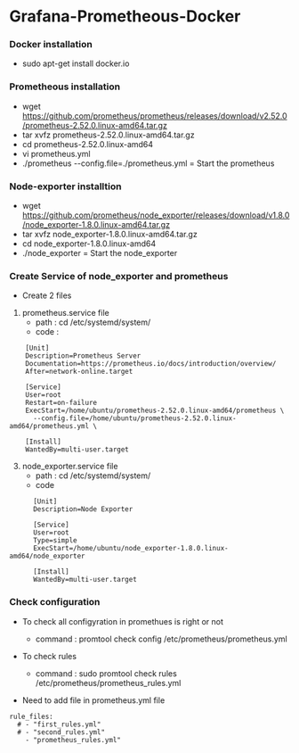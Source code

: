 # Grafana-Prometheous-Docker

### Docker installation
- sudo apt-get install docker.io  

### Prometheous installation
- wget https://github.com/prometheus/prometheus/releases/download/v2.52.0/prometheus-2.52.0.linux-amd64.tar.gz  
- tar xvfz prometheus-2.52.0.linux-amd64.tar.gz  
- cd prometheus-2.52.0.linux-amd64  
- vi prometheus.yml  
-  ./prometheus --config.file=./prometheus.yml = Start the prometheus  

### Node-exporter installtion
- wget https://github.com/prometheus/node_exporter/releases/download/v1.8.0/node_exporter-1.8.0.linux-amd64.tar.gz  
- tar xvfz node_exporter-1.8.0.linux-amd64.tar.gz  
- cd node_exporter-1.8.0.linux-amd64  
- ./node_exporter = Start the node_exporter  

### Create Service of node_exporter and prometheus
- Create 2 files
1. prometheus.service file
   - path : cd /etc/systemd/system/  
   - code :  
```
    [Unit]
    Description=Prometheus Server
    Documentation=https://prometheus.io/docs/introduction/overview/
    After=network-online.target
    
    [Service]
    User=root
    Restart=on-failure
    ExecStart=/home/ubuntu/prometheus-2.52.0.linux-amd64/prometheus \
      --config.file=/home/ubuntu/prometheus-2.52.0.linux-amd64/prometheus.yml \
    
    [Install]
    WantedBy=multi-user.target
```
3. node_exporter.service file
   - path : cd /etc/systemd/system/  
   - code
```
      [Unit]
      Description=Node Exporter
      
      [Service]
      User=root
      Type=simple
      ExecStart=/home/ubuntu/node_exporter-1.8.0.linux-amd64/node_exporter
      
      [Install]
      WantedBy=multi-user.target
```

### Check configuration
- To check all configyration in promethues is right or not
   - command : promtool check config /etc/prometheus/prometheus.yml
- To check rules
   - command : sudo promtool check rules /etc/prometheus/prometheus_rules.yml   

- Need to add file in prometheus.yml file 
```
rule_files:
  # - "first_rules.yml"
  # - "second_rules.yml"
    - "prometheus_rules.yml"

```